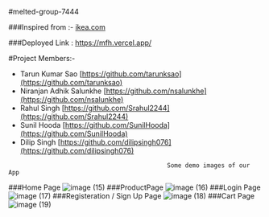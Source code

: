 #melted-group-7444

###Inspired from :- [ikea.com](https://www.ikea.com/)


###Deployed Link : https://mfh.vercel.app/

#Project Members:- 
  - Tarun Kumar Sao [https://github.com/tarunksao](https://github.com/tarunksao)
  - Niranjan Adhik Salunkhe [https://github.com/nsalunkhe](https://github.com/nsalunkhe)
  - Rahul Singh [https://github.com/Srahul2244](https://github.com/Srahul2244)
  - Sunil Hooda [https://github.com/SunilHooda](https://github.com/SunilHooda)
  - Dilip Singh [https://github.com/dilipsingh076](https://github.com/dilipsingh076)
  
<!-- #Project Manager
  Rovin Singh -->



                                                Some demo images of our App
###Home Page
![image (15)](https://user-images.githubusercontent.com/101391587/213976997-916b4d2d-1a9b-4173-8e95-c3e48725e890.png)
###ProductPage
![image (16)](https://user-images.githubusercontent.com/101391587/213977005-d0ee9f09-419a-40b7-8b5e-6fef81facf5a.png)
###Login Page
![image (17)](https://user-images.githubusercontent.com/101391587/213977014-b0766f17-7de3-4c6b-a7f1-7399c3842ef1.png)
###Registeration / Sign Up Page
![image (18)](https://user-images.githubusercontent.com/101391587/213977027-3a202a17-f971-4436-a9ce-fb62e1638d83.png)
###Cart Page
![image (19)](https://user-images.githubusercontent.com/101391587/213977032-15d7e229-9a23-4f59-878c-f06497e05b08.png)
